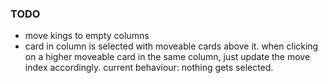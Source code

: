 ### TODO
+ move kings to empty columns
+ card in column is selected with moveable cards above it. when clicking on a higher moveable card in the same column, just update the move index accordingly. current behaviour: nothing gets selected.